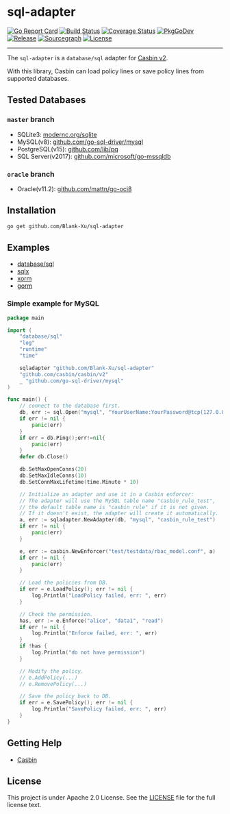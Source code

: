 # sql-adapter

[![Go Report Card](https://goreportcard.com/badge/github.com/Blank-Xu/sql-adapter)](https://goreportcard.com/report/github.com/Blank-Xu/sql-adapter)
[![Build Status](https://github.com/Blank-Xu/sql-adapter/actions/workflows/tests.yaml/badge.svg)](https://github.com/Blank-Xu/sql-adapter/actions)
[![Coverage Status](https://coveralls.io/repos/github/Blank-Xu/sql-adapter/badge.svg?branch=master)](https://coveralls.io/github/Blank-Xu/sql-adapter?branch=master)
[![PkgGoDev](https://pkg.go.dev/badge/github.com/Blank-Xu/sql-adapter)](https://pkg.go.dev/github.com/Blank-Xu/sql-adapter)
[![Release](https://img.shields.io/github/release/Blank-Xu/sql-adapter.svg)](https://github.com/Blank-Xu/sql-adapter/releases/latest)
[![Sourcegraph](https://sourcegraph.com/github.com/Blank-Xu/sql-adapter/-/badge.svg)](https://sourcegraph.com/github.com/Blank-Xu/sql-adapter?badge)
[![License](https://img.shields.io/badge/License-Apache%202.0-blue.svg)](LICENSE)

---

The `sql-adapter` is a `database/sql` adapter for [Casbin v2](https://github.com/casbin/casbin).

With this library, Casbin can load policy lines or save policy lines from supported databases.

## Tested Databases

### `master` branch

- SQLite3: [modernc.org/sqlite](https://modernc.org/sqlite)
- MySQL(v8): [github.com/go-sql-driver/mysql](https://github.com/go-sql-driver/mysql)
- PostgreSQL(v15): [github.com/lib/pq](https://github.com/lib/pq)
- SQL Server(v2017): [github.com/microsoft/go-mssqldb](https://github.com/microsoft/go-mssqldb)

### `oracle` branch

- Oracle(v11.2): [github.com/mattn/go-oci8](https://github.com/mattn/go-oci8)

## Installation

```sh
go get github.com/Blank-Xu/sql-adapter
```

## Examples

- [database/sql](https://github.com/Blank-Xu/sql-adapter/blob/master/examples/database_sql)
- [sqlx](https://github.com/Blank-Xu/sql-adapter/tree/master/examples/sqlx)
- [xorm](https://github.com/Blank-Xu/sql-adapter/tree/master/examples/xorm)
- [gorm](https://github.com/Blank-Xu/sql-adapter/tree/master/examples/gorm)

### Simple example for MySQL

```go
package main

import (
    "database/sql"
    "log"
    "runtime"
    "time"

    sqladapter "github.com/Blank-Xu/sql-adapter"
    "github.com/casbin/casbin/v2"
    _ "github.com/go-sql-driver/mysql"
)

func main() {
    // connect to the database first.
    db, err := sql.Open("mysql", "YourUserName:YourPassword@tcp(127.0.0.1:3306)/YourDBName?charset=utf8")
    if err != nil {
        panic(err)
    }
    if err = db.Ping();err!=nil{
        panic(err)
    }
    defer db.Close()

    db.SetMaxOpenConns(20)
    db.SetMaxIdleConns(10)
    db.SetConnMaxLifetime(time.Minute * 10)

    // Initialize an adapter and use it in a Casbin enforcer:
    // The adapter will use the MySQL table name "casbin_rule_test",
    // the default table name is "casbin_rule" if it is not given.
    // If it doesn't exist, the adapter will create it automatically.
    a, err := sqladapter.NewAdapter(db, "mysql", "casbin_rule_test")
    if err != nil {
        panic(err)
    }

    e, err := casbin.NewEnforcer("test/testdata/rbac_model.conf", a)
    if err != nil {
        panic(err)
    }

    // Load the policies from DB.
    if err = e.LoadPolicy(); err != nil {
        log.Println("LoadPolicy failed, err: ", err)
    }

    // Check the permission.
    has, err := e.Enforce("alice", "data1", "read")
    if err != nil {
        log.Println("Enforce failed, err: ", err)
    }
    if !has {
        log.Println("do not have permission")
    }

    // Modify the policy.
    // e.AddPolicy(...)
    // e.RemovePolicy(...)

    // Save the policy back to DB.
    if err = e.SavePolicy(); err != nil {
        log.Println("SavePolicy failed, err: ", err)
    }
}
```

## Getting Help

- [Casbin](https://github.com/casbin/casbin)

## License

This project is under Apache 2.0 License. See the [LICENSE](LICENSE) file for the full license text.
